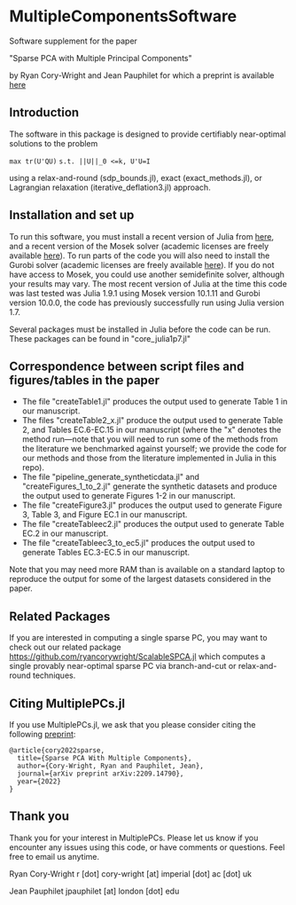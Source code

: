 # MultipleComponentsSoftware

Software supplement for the paper

"Sparse PCA with Multiple Principal Components"

by Ryan Cory-Wright and Jean Pauphilet for which a preprint is available [here](https://optimization-online.org/2022/09/sparse-pca-with-multiple-components/)

## Introduction

The software in this package is designed to provide certifiably near-optimal solutions to the problem

`max tr(U'QU)`
`s.t. ||U||_0 <=k, U'U=I`

using a relax-and-round (sdp_bounds.jl), exact (exact_methods.jl), or Lagrangian relaxation (iterative_deflation3.jl) approach.


## Installation and set up

To run this software, you must install a recent version of Julia from [here](http://julialang.org/downloads/), and a recent version of the Mosek solver (academic licenses are freely available [here](https://www.mosek.com/products/academic-licenses/)). To run parts of the code you will also need to install the Gurobi solver (academic licenses are freely available [here](https://www.gurobi.com/academia/academic-program-and-licenses/)). If you do not have access to Mosek, you could use another semidefinite solver, although your results may vary.  The most recent version of Julia at the time this code was last tested was Julia 1.9.1 using Mosek version 10.1.11 and Gurobi version 10.0.0, the code has previously successfully run using Julia version 1.7. 

Several packages must be installed in Julia before the code can be run.  These packages can be found in "core_julia1p7.jl"


## Correspondence between script files and figures/tables in the paper
- The file "createTable1.jl" produces the output used to generate Table 1 in our manuscript. 
- The files "createTable2_x.jl" produce the output used to generate Table 2, and Tables EC.6-EC.15 in our manuscript (where the "x" denotes the method run—note that you will need to run some of the methods from the literature we benchmarked against yourself; we provide the code for our methods and those from the literature implemented in Julia in this repo).
- The file "pipeline_generate_syntheticdata.jl" and "createFigures_1_to_2.jl" generate the synthetic datasets and produce the output used to generate Figures 1-2 in our manuscript. 
- The file "createFigure3.jl" produces the output used to generate Figure 3, Table 3, and Figure EC.1 in our manuscript. 
- The file "createTableec2.jl" produces the output used to generate Table EC.2 in our manuscript. 
- The file "createTableec3_to_ec5.jl" produces the output used to generate Tables EC.3-EC.5 in our manuscript. 


Note that you may need more RAM than is available on a standard laptop to reproduce the output for some of the largest datasets considered in the paper.

## Related Packages

If you are interested in computing a single sparse PC, you may want to check out our related package https://github.com/ryancorywright/ScalableSPCA.jl which computes a single provably near-optimal sparse PC via branch-and-cut or relax-and-round techniques.


## Citing MultiplePCs.jl

If you use MultiplePCs.jl, we ask that you please consider citing the following [preprint](https://optimization-online.org/2022/09/sparse-pca-with-multiple-components/):
```
@article{cory2022sparse,
  title={Sparse PCA With Multiple Components},
  author={Cory-Wright, Ryan and Pauphilet, Jean},
  journal={arXiv preprint arXiv:2209.14790},
  year={2022}
}
```

## Thank you

Thank you for your interest in MultiplePCs. Please let us know if you encounter any issues using this code, or have comments or questions.  Feel free to email us anytime.


Ryan Cory-Wright
r [dot] cory-wright [at] imperial [dot] ac [dot] uk

Jean Pauphilet
jpauphilet [at] london [dot] edu
